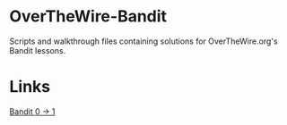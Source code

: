 # OverTheWire-Bandit
Scripts and walkthrough files containing solutions for OverTheWire.org's Bandit lessons.

# Links
[Bandit 0 -> 1](https://github.com/Spagoooti/OverTheWire-Bandit/blob/main/Bandit%200%20-%3E%201.md)
